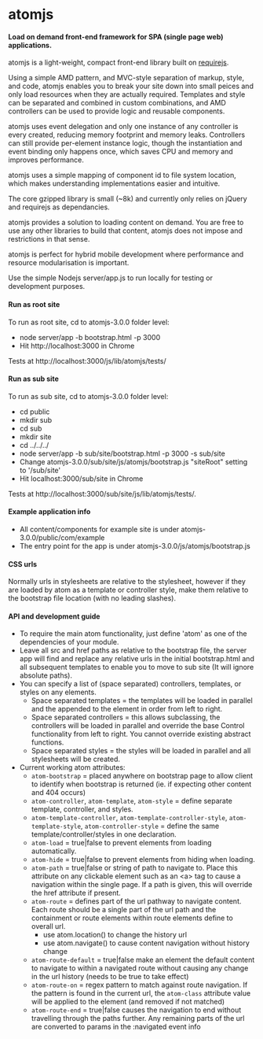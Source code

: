 # atomjs

#### Load on demand front-end framework for SPA (single page web) applications.

atomjs is a light-weight, compact front-end library built on <a href="http://requirejs.org/">requirejs<a/>.

Using a simple AMD pattern, and MVC-style separation of markup, style, and code, atomjs enables you to break your site down into small peices and only load resources when they are actually required. Templates and style can be separated and combined in custom combinations, and AMD controllers can be used to provide logic and reusable components.

atomjs uses event delegation and only one instance of any controller is every created, reducing memory footprint and memory leaks. Controllers can still provide per-element instance logic, though the instantiation and event binding only happens once, which saves CPU and memory and improves performance.

atomjs uses a simple mapping of component id to file system location, which makes understanding implementations easier and intuitive.

The core gzipped library is small (~8k) and currently only relies on jQuery and requirejs as dependancies.

atomjs provides a solution to loading content on demand. You are free to use any other libraries to build that content, atomjs does not impose and restrictions in that sense.

atomjs is perfect for hybrid mobile development where performance and resource modularisation is important.

Use the simple Nodejs server/app.js to run locally for testing or development purposes.

#### Run as root site
To run as root site, cd to atomjs-3.0.0 folder level:
*    node server/app -b bootstrap.html -p 3000
* Hit http://localhost:3000 in Chrome 

Tests at http://localhost:3000/js/lib/atomjs/tests/

#### Run as sub site
To run as sub site, cd to atomjs-3.0.0 folder level:
*   cd public
*   mkdir sub
*   cd sub
*   mkdir site
*   cd ../../../
*   node server/app -b sub/site/bootstrap.html -p 3000 -s sub/site
* Change atomjs-3.0.0/sub/site/js/atomjs/bootstrap.js "siteRoot" setting to '/sub/site'
* Hit localhost:3000/sub/site in Chrome

Tests at http://localhost:3000/sub/site/js/lib/atomjs/tests/.

#### Example application info
* All content/components for example site is under atomjs-3.0.0/public/com/example
* The entry point for the app is under atomjs-3.0.0/js/atomjs/bootstrap.js

#### CSS urls
Normally urls in stylesheets are relative to the stylesheet, however if they are loaded by atom as a template or controller style, make them relative to the bootstrap file location (with no leading slashes).

#### API and development guide
* To require the main atom functionality, just define 'atom' as one of the dependencies of your module.
* Leave all src and href paths as relative to the bootstrap file, the server app will find and replace any relative urls in the initial bootstrap.html and all subsequent templates to enable you to move to sub site (It will ignore absolute paths).
* You can specify a list of (space separated) controllers, templates, or styles on any elements.
    - Space separated templates = the templates will be loaded in parallel and the appended to the element in order from left to right.
    - Space separated controllers = this allows subclassing, the controllers will be loaded in parallel and override the base Control functionality from left to right. You cannot override existing abstract functions.
    - Space separated styles = the styles will be loaded in parallel and all stylesheets will be created.
* Current working atom attributes:
    - <code>atom-bootstrap</code> = placed anywhere on bootstrap page to allow client to identify when bootstrap is returned (ie. if expecting other content and 404 occurs)
    - <code>atom-controller</code>, <code>atom-template</code>, <code>atom-style</code> = define separate template, controller, and styles.
    - <code>atom-template-controller</code>, <code>atom-template-controller-style</code>, <code>atom-template-style</code>, <code>atom-controller-style</code> = define the same template/controller/styles in one declaration.
    - <code>atom-load</code> = true|false to prevent elements from loading automatically.
    - <code>atom-hide</code> = true|false to prevent elements from hiding when loading.
    - <code>atom-path</code> = true|false or string of path to navigate to. Place this attribute on any clickable element such as an &lt;a&gt; tag to cause a navigation within the single page. If a path is given, this will override the href attribute if present.
    - <code>atom-route</code> = defines part of the url pathway to navigate content. Each route should be a single part of the url path and the containment or route elements within route elements define to overall url.
        + use atom.location() to change the history url
        + use atom.navigate() to cause content navigation without history change
    - <code>atom-route-default</code> = true|false make an element the default content to navigate to within a navigated route without causing any change in the url history (needs to be true to take effect)
    - <code>atom-route-on</code> = regex pattern to match against route navigation. If the pattern is found in the current url, the <code>atom-class</code> attribute value will be applied to the element (and removed if not matched)
    - <code>atom-route-end</code> = true|false causes the navigation to end without travelling through the paths further. Any remaining parts of the url are converted to params in the :navigated event info

